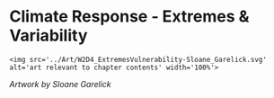 # Climate Response - Extremes & Variability

 ````{div} full-width 
 <img src='../Art/W2D4_ExtremesVulnerability-Sloane_Garelick.svg' alt='art relevant to chapter contents' width='100%'> 
```` 

*Artwork by Sloane Garelick*